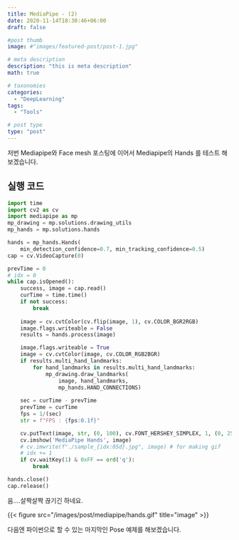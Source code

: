 ```yaml
---
title: MediaPipe - (2)
date: 2020-11-14T18:30:46+06:00
draft: false

#post thumb
image: #"images/featured-post/post-1.jpg"

# meta description
description: "this is meta description"
math: true

# taxonomies
categories:
  - "DeepLearning"
tags:
  - "Tools"

# post type
type: "post"
---
```


저번 Mediapipe와 Face mesh 포스팅에 이어서 Mediapipe의 Hands 를 테스트 해보겠습니다. 

## 실행 코드

```python
import time
import cv2 as cv
import mediapipe as mp
mp_drawing = mp.solutions.drawing_utils
mp_hands = mp.solutions.hands

hands = mp_hands.Hands(
	min_detection_confidence=0.7, min_tracking_confidence=0.5)
cap = cv.VideoCapture(0)

prevTime = 0
# idx = 0
while cap.isOpened():
    success, image = cap.read()
    curTime = time.time()
    if not success:
        break
    
    image = cv.cvtColor(cv.flip(image, 1), cv.COLOR_BGR2RGB)
    image.flags.writeable = False
    results = hands.process(image)

    image.flags.writeable = True
    image = cv.cvtColor(image, cv.COLOR_RGB2BGR)
    if results.multi_hand_landmarks:
        for hand_landmarks in results.multi_hand_landmarks:
            mp_drawing.draw_landmarks(
				image, hand_landmarks, 
                mp_hands.HAND_CONNECTIONS)
    
    sec = curTime - prevTime
    prevTime = curTime
    fps = 1/(sec)
    str = f"FPS : {fps:0.1f}"

    cv.putText(image, str, (0, 100), cv.FONT_HERSHEY_SIMPLEX, 1, (0, 255, 0))
    cv.imshow('MediaPipe Hands', image)
    # cv.imwrite(f"./sample_{idx:05d}.jpg", image) # for making gif
    # idx += 1
    if cv.waitKey(1) & 0xFF == ord('q'):
        break

hands.close()
cap.release()
```

음....살짝살짝 끊기긴 하네요.

{{< figure src="/images/post/mediapipe/hands.gif" title="image" >}}

다음엔 파이썬으로 할 수 있는 마지막인 Pose 예제를 해보겠습니다.
